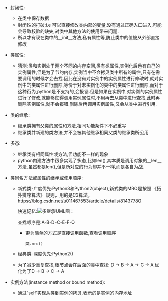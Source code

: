 - 封闭性:
   - 在类中保存数据
   - 封闭性的打破:i.e 可以直接修改类内部的变量,没有通过正确入口进入,可能会导致校验的缺失,对类中其他方法的使用带来问题.
   - 所以才有现在类中的\_\_init\_\_方法,私有属性等,防止类中的值被从外部直接修改
- 类属性:
  
    - 猜测:类和实例处于两个不同的内存空间,类有类属性,实例化后也有自己的实例属性,但是为了节约内存,实例当中不会拷贝类中所有的属性,只有在需要调用的时候才会去找.因此在没有对实例中的实例属性进行修改时,就对实例中的类属性进行删除,等价于对未实例化的类中的类属性进行删除,而对于这种行为,python是不支持的,会报错.但是如果在实例中,对实例的实例属性进行了修改,就能够使得调用实例属性时,不用再去从类中进行查找,此时再删除实例属性,就不会报错.删除后再调用实例属性,又会从类中进行引用.
    
- 类的继承:
    - 继承类拥有父类的属性和方法,相同功能条件下不必重写
    - 继承类并新建的类方法,并不会被其他继承相同父类的继承类所公用
- 多态:
    - 继承类有相同属性或方法,但功能不一样的现象
    - python内建方法中很多实现了多态,比如len(),其本质是调用对象的\_\_len\_\_方法,虽然都是len(),但是所对应的行为却并不一样,而是各自为战.
- 类同名方法或属性的继承或使用顺序:
    - 新式类-广度优先:Python3和Python2(object),新式类的MRO是按照 《拓扑排序算法》 规则，用的是C3算法。https://blog.csdn.net/u011467553/article/details/81437780
    
      快速记忆:![多继承UML图：](https://img-blog.csdn.net/20160912114102701?watermark/2/text/aHR0cDovL2Jsb2cuY3Nkbi5uZXQv/font/5a6L5L2T/fontsize/400/fill/I0JBQkFCMA==/dissolve/70/gravity/Center)
    
      查找顺序是:A-B-D-C-E-F-O
    
        - 更为简单的方式是直接调用函数,查看调用顺序
        
          ```类.mro()```
    - 经典类-深度优先:Python2()
    - 为了减少重复查找,根节点会在后面的类中查找: D -> B -> A -> C -> A.优化为了D -> B -> C -> A
- 实例方法(instance method or bound method):
    - 通过'self'实现从类到实例的拷贝,表示的是实例的内存地址